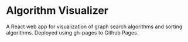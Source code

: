 # Algorithm Visualizer
A React web app for visualization of graph search algorithms and sorting algorithms.
Deployed using gh-pages to Github Pages.
